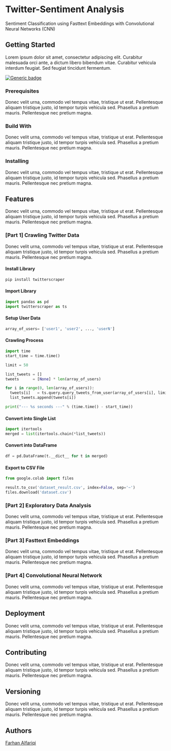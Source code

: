 # Twitter-Sentiment Analysis

Sentiment Classification using Fasttext Embeddings with Convolutional Neural Networks (CNN)

## Getting Started

Lorem ipsum dolor sit amet, consectetur adipiscing elit. Curabitur malesuada orci ante, a dictum libero bibendum vitae. Curabitur vehicula interdum feugiat. Sed feugiat tincidunt fermentum.

[![Generic badge](https://img.shields.io/badge/fastText-0.9.2-BLUE.svg)](https://github.com/facebookresearch/fastText/)

### Prerequisites

Donec velit urna, commodo vel tempus vitae, tristique ut erat. Pellentesque aliquam tristique justo, id tempor turpis vehicula sed. Phasellus a pretium mauris. Pellentesque nec pretium magna.

### Build With

Donec velit urna, commodo vel tempus vitae, tristique ut erat. Pellentesque aliquam tristique justo, id tempor turpis vehicula sed. Phasellus a pretium mauris. Pellentesque nec pretium magna.

### Installing

Donec velit urna, commodo vel tempus vitae, tristique ut erat. Pellentesque aliquam tristique justo, id tempor turpis vehicula sed. Phasellus a pretium mauris. Pellentesque nec pretium magna.

## Features

Donec velit urna, commodo vel tempus vitae, tristique ut erat. Pellentesque aliquam tristique justo, id tempor turpis vehicula sed. Phasellus a pretium mauris. Pellentesque nec pretium magna.

### [Part 1] Crawling Twitter Data

Donec velit urna, commodo vel tempus vitae, tristique ut erat. Pellentesque aliquam tristique justo, id tempor turpis vehicula sed. Phasellus a pretium mauris. Pellentesque nec pretium magna.

#### Install Library

```python
pip install twitterscraper
```

#### Import Library

```python
import pandas as pd
import twitterscraper as ts
```

#### Setup User Data

```python
array_of_users= ['user1', 'user2', ..., 'userN']
```

#### Crawling Process

```python
import time
start_time = time.time()

limit = 50

list_tweets = []
tweets      = [None] * len(array_of_users)

for i in range(0, len(array_of_users)):
  tweets[i]   = ts.query.query_tweets_from_user(array_of_users[i], limit=limit)
  list_tweets.append(tweets[i])

print("--- %s seconds ---" % (time.time() - start_time))
```

#### Convert into Single List

```python
import itertools
merged = list(itertools.chain(*list_tweets))
```

#### Convert into DataFrame

```python
df = pd.DataFrame(t.__dict__ for t in merged)
```

#### Export to CSV File

```python
from google.colab import files

result.to_csv('dataset_result.csv', index=False, sep='~') 
files.download('dataset.csv')
```



### [Part 2] Exploratory Data Analysis

Donec velit urna, commodo vel tempus vitae, tristique ut erat. Pellentesque aliquam tristique justo, id tempor turpis vehicula sed. Phasellus a pretium mauris. Pellentesque nec pretium magna.

### [Part 3] Fasttext Embeddings

Donec velit urna, commodo vel tempus vitae, tristique ut erat. Pellentesque aliquam tristique justo, id tempor turpis vehicula sed. Phasellus a pretium mauris. Pellentesque nec pretium magna.

### [Part 4] Convolutional Neural Network

Donec velit urna, commodo vel tempus vitae, tristique ut erat. Pellentesque aliquam tristique justo, id tempor turpis vehicula sed. Phasellus a pretium mauris. Pellentesque nec pretium magna.

## Deployment

Donec velit urna, commodo vel tempus vitae, tristique ut erat. Pellentesque aliquam tristique justo, id tempor turpis vehicula sed. Phasellus a pretium mauris. Pellentesque nec pretium magna.

## Contributing

Donec velit urna, commodo vel tempus vitae, tristique ut erat. Pellentesque aliquam tristique justo, id tempor turpis vehicula sed. Phasellus a pretium mauris. Pellentesque nec pretium magna.

## Versioning

Donec velit urna, commodo vel tempus vitae, tristique ut erat. Pellentesque aliquam tristique justo, id tempor turpis vehicula sed. Phasellus a pretium mauris. Pellentesque nec pretium magna.

## Authors
  [Farhan Alfariqi](https://github.com/farhanalfaa)
